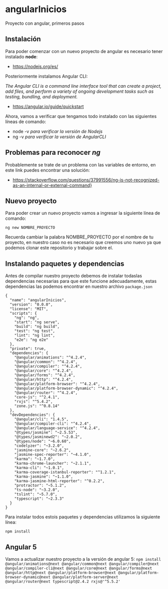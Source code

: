 # angularInicios
Proyecto con angular, primeros pasos

## Instalación 

Para poder comenzar con un nuevo proyecto de angular es necesario tener instalado **node**:
* https://nodejs.org/es/

Posteriormente instalamos Angular CLI:

 *The Angular CLI is a command line interface tool that can create a project, add files, and perform a variety of ongoing development tasks such as testing, bundling, and deployment.*

* https://angular.io/guide/quickstart

Ahora, vamos a verificar que tengamos todo instalado con las siguientes líneas de comando:

* node -v *para verificar la versión de Nodejs*
* ng -v *para verificar la versión de AngularCLI*

## Problemas para reconocer *ng*

Probablemente se trate de un problema con las variables de entorno, en este link puedes encontrar una solución:

* https://stackoverflow.com/questions/37991556/ng-is-not-recognized-as-an-internal-or-external-command}

## Nuevo proyecto

Para poder crear un nuevo proyecto vamos a ingresar la siguiente línea de comando:

`ng new NOMBRE_PROYECTO`

Recuerda cambiar la palabra NOMBRE_PROYECTO por el nombre de tu proyecto, en nuestro caso no es necesario que creemos uno nuevo ya que podemos clonar este repositorio y trabajar sobre el.

## Instalando paquetes y dependencias

Antes de compilar nuestro proyecto debemos de instalar todaslas dependencias necesarias para que este funcione adecuadamente, estas dependencias las podemos encontrar en nuestro archivo `package.json`


````
{
  "name": "angularInicios",
  "version": "0.0.0",
  "license": "MIT",
  "scripts": {
    "ng": "ng",
    "start": "ng serve",
    "build": "ng build",
    "test": "ng test",
    "lint": "ng lint",
    "e2e": "ng e2e"
  },
  "private": true,
  "dependencies": {
    "@angular/animations": "^4.2.4",
    "@angular/common": "^4.2.4",
    "@angular/compiler": "^4.2.4",
    "@angular/core": "^4.2.4",
    "@angular/forms": "^4.2.4",
    "@angular/http": "^4.2.4",
    "@angular/platform-browser": "^4.2.4",
    "@angular/platform-browser-dynamic": "^4.2.4",
    "@angular/router": "^4.2.4",
    "core-js": "^2.4.1",
    "rxjs": "^5.4.2",
    "zone.js": "^0.8.14"
  },
  "devDependencies": {
    "@angular/cli": "1.4.5",
    "@angular/compiler-cli": "^4.2.4",
    "@angular/language-service": "^4.2.4",
    "@types/jasmine": "~2.5.53",
    "@types/jasminewd2": "~2.0.2",
    "@types/node": "~6.0.60",
    "codelyzer": "~3.2.0",
    "jasmine-core": "~2.6.2",
    "jasmine-spec-reporter": "~4.1.0",
    "karma": "~1.7.0",
    "karma-chrome-launcher": "~2.1.1",
    "karma-cli": "~1.0.1",
    "karma-coverage-istanbul-reporter": "^1.2.1",
    "karma-jasmine": "~1.1.0",
    "karma-jasmine-html-reporter": "^0.2.2",
    "protractor": "~5.1.2",
    "ts-node": "~3.2.0",
    "tslint": "~5.7.0",
    "typescript": "~2.3.3"
  }
}
````

Para instalar todos estois paquetes y dependencias utilizamos la siguiente línea:

`npm install`


## Angular 5

Vamos a actualizar nuestro proyecto a la versión de angular 5:
`npm install @angular/animations@next @angular/common@next @angular/compiler@next @angular/compiler-cli@next @angular/core@next @angular/forms@next @angular/http@next @angular/platform-browser@next @angular/platform-browser-dynamic@next @angular/platform-server@next @angular/router@next typescript@2.4.2 rxjs@'^5.5.2'
`
